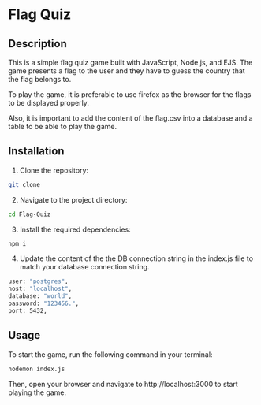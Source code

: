 # Flag Quiz

## Description

This is a simple flag quiz game built with JavaScript, Node.js, and EJS. The game presents a flag to the user and they have to guess the country that the flag belongs to.

To play the game, it is preferable to use firefox as the browser for the flags to be displayed properly.

Also, it is important to add the content of the flag.csv into a database and a table to be able to play the game.

## Installation

1. Clone the repository:
```sh
git clone 
```
2. Navigate to the project directory:
```sh
cd Flag-Quiz
```
3. Install the required dependencies:
```sh
npm i
```
4. Update the content of the the DB connection string in the index.js file to match your database connection string.
```sh
user: "postgres",
host: "localhost",
database: "world",
password: "123456.",
port: 5432,
```
## Usage

To start the game, run the following command in your terminal:
```sh
nodemon index.js
```
Then, open your browser and navigate to http://localhost:3000 to start playing the game.